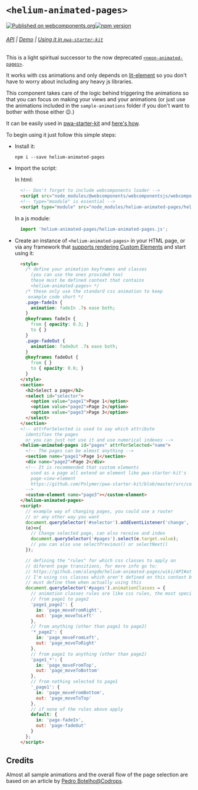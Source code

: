 # `<helium-animated-pages>`
[![Published on webcomponents.org](https://img.shields.io/badge/webcomponents.org-published-blue.svg)](https://www.webcomponents.org/element/helium-animated-pages)[![npm version](https://badge.fury.io/js/helium-animated-pages.svg)](https://badge.fury.io/js/helium-animated-pages)
###### [API](https://github.com/alangdm/helium-animated-pages/wiki/API) | [Demo](https://helium-animated-pages.glitch.me/demo/) | [Using it in `pwa-starter-kit`](https://github.com/alangdm/helium-animated-pages/wiki/Usage-in-pwa-starter-kit)

This is a light spiritual successor to the now deprecated [`<neon-animated-pages>`](https://www.webcomponents.org/element/PolymerElements/neon-animation/elements/neon-animated-pages).

It works with css animations and only depends on [lit-element](https://github.com/Polymer/lit-element) so you don't have to worry about including any heavy js libraries.

This component takes care of the logic behind triggering the animations so that you can focus on making your views and your animations (or just use the animations included in the `sample-animations` folder if you don't want to bother with those either 😉.)

It can be easily used in [pwa-starter-kit](https://github.com/Polymer/pwa-starter-kit/) and [here's how](https://github.com/alangdm/helium-animated-pages/wiki/Usage-in-pwa-starter-kit).

To begin using it just follow this simple steps:

- Install it:

  `npm i --save helium-animated-pages`

- Import the script:

  In html:
  ```html
    <!-- Don't forget to include webcomponents loader -->
    <script src="node_modules/@webcomponents/webcomponentsjs/webcomponents-loader.js"></script>
    <!-- type="moodule" is essential -->
    <script type="module" src="node_modules/helium-animated-pages/helium-animated-pages.js"></script>
  ```
  In a js module:
  ```javascript
    import 'helium-animated-pages/helium-animated-pages.js';
  ```

- Create an instance of `<helium-animated-pages>` in your HTML page, or via any framework that [supports rendering Custom Elements](https://custom-elements-everywhere.com/) and start using it:

  ```html
    <style>
      /* define your animation keyframes and classes
        (you can use the ones provided too)
        these must be defined context that contains
        <helium-animated-pages> */
      /* these only use the standard css animation to keep
       example code short */
      .page-fadeIn {
      	animation: fadeIn .7s ease both;
      }
      @keyframes fadeIn {
      	from { opacity: 0.3; }
      	to { }
      }
      .page-fadeOut {
      	animation: fadeOut .7s ease both;
      }
      @keyframes fadeOut {
      	from { }
      	to { opacity: 0.0; }
      }
    </style>
    <section>
      <h2>Select a page</h2>
      <select id="selector">
        <option value="page1">Page 1</option>
        <option value="page2">Page 2</option>
        <option value="page3">Page 3</option>
      </select>
    </section>
    <!-- attrForSelected is used to say which attribute
      identifies the pages
      or you can just not use it and use numerical indexes -->
    <helium-animated-pages id="pages" attrForSelected="name">
      <!-- The pages can be almost anything -->
      <section name="page1">Page 1</section>
      <div name="page2">Page 2</div>
      <!-- It is recommended that custom elements
        used as a page all extend an element like pwa-starter-kit's
        page-view-element
        https://github.com/Polymer/pwa-starter-kit/blob/master/src/components/page-view-element.js
      -->
      <custom-element name="page3"></custom-element>
    </helium-animated-pages>
    <script>
      // example way of changing pages, you could use a router
      // or any other way you want
      document.querySelector('#selector').addEventListener('change',
      (e)=>{
        // Change selected page, can also receive and index
        document.querySelector('#pages').select(e.target.value);
        // you can also use selectPrevious() or selectNext()
      });

      // defining the "rules" for which css classes to apply on
      // diferent page transitions, for more info go to:
      // https://github.com/alangdm/helium-animated-pages/wiki/API#attrforselected
      // I'm using css classes which aren't defined on this context but you
      // must define them when actually using this
      document.querySelector('#pages').animationClasses = {
        // animation classes rules are like css rules, the most specific ones apply first
        // from page1 to page2
        'page1_page2': {
          in: 'page_moveFromRight',
          out: 'page_moveToLeft'
        },
        // from anything (other than page1 to page2)
        '*_page2': {
          in: 'page_moveFromLeft',
          out: 'page_moveToRight'
        },
        // from page1 to anything (other than page2)
        'page1_*': {
          in: 'page_moveFromTop',
          out: 'page_moveToBottom'
        },
        // from nothing selected to page1
        '_page1': {
          in: 'page_moveFromBottom',
          out: 'page_moveToTop'
        },
        // if none of the rules above apply
        default: {
          in: 'page-fadeIn',
          out: 'page-fadeOut'
        }
      };
    </script>
  ```

## Credits
Almost all sample animations and the overall flow of the page selection are based on an article by [Pedro Botelho@Codrops](https://tympanus.net/codrops/2013/05/07/a-collection-of-page-transitions/).
